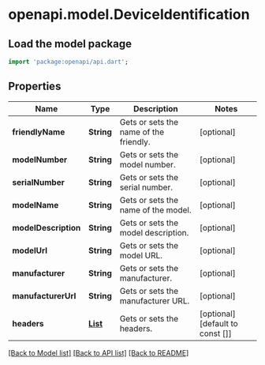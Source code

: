 # openapi.model.DeviceIdentification

## Load the model package
```dart
import 'package:openapi/api.dart';
```

## Properties
Name | Type | Description | Notes
------------ | ------------- | ------------- | -------------
**friendlyName** | **String** | Gets or sets the name of the friendly. | [optional] 
**modelNumber** | **String** | Gets or sets the model number. | [optional] 
**serialNumber** | **String** | Gets or sets the serial number. | [optional] 
**modelName** | **String** | Gets or sets the name of the model. | [optional] 
**modelDescription** | **String** | Gets or sets the model description. | [optional] 
**modelUrl** | **String** | Gets or sets the model URL. | [optional] 
**manufacturer** | **String** | Gets or sets the manufacturer. | [optional] 
**manufacturerUrl** | **String** | Gets or sets the manufacturer URL. | [optional] 
**headers** | [**List<HttpHeaderInfo>**](HttpHeaderInfo.md) | Gets or sets the headers. | [optional] [default to const []]

[[Back to Model list]](../README.md#documentation-for-models) [[Back to API list]](../README.md#documentation-for-api-endpoints) [[Back to README]](../README.md)


